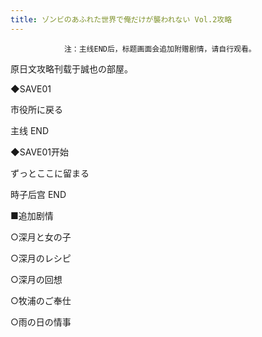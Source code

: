 ```yaml
---
title: ゾンビのあふれた世界で俺だけが襲われない Vol.2攻略
---
```


                注：主线END后，标题画面会追加附赠剧情，请自行观看。

原日文攻略刊载于誠也の部屋。



◆SAVE01

市役所に戻る



主线 END



◆SAVE01开始

ずっとここに留まる



時子后宫 END



■追加剧情

○深月と女の子

○深月のレシピ

○深月の回想

○牧浦のご奉仕

○雨の日の情事


              
